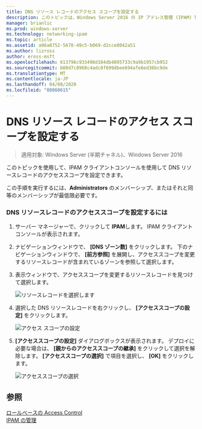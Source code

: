 ```yaml
---
title: DNS リソース レコードのアクセス スコープを設定する
description: このトピックは、Windows Server 2016 の IP アドレス管理 (IPAM) 管理ガイドに含まれています。
manager: brianlic
ms.prod: windows-server
ms.technology: networking-ipam
ms.topic: article
ms.assetid: a96a8752-5678-49c5-b069-d2cce8042a51
ms.author: lizross
author: eross-msft
ms.openlocfilehash: 613796c933498d104db4895733c9a9b1957cb952
ms.sourcegitcommit: b00d7c8968c4adc8f699dbee694afe6ed36bc9de
ms.translationtype: MT
ms.contentlocale: ja-JP
ms.lasthandoff: 04/08/2020
ms.locfileid: "80860615"
---
```

# <a name="set-access-scope-for-dns-resource-records"></a>DNS リソース レコードのアクセス スコープを設定する

>適用対象: Windows Server (半期チャネル)、Windows Server 2016

このトピックを使用して、IPAM クライアントコンソールを使用して DNS リソースレコードのアクセススコープを設定できます。  
  
この手順を実行するには、**Administrators** のメンバーシップ、またはそれと同等のメンバーシップが最低限必要です。  
  
### <a name="to-set-access-scope-for-dns-resource-records"></a>DNS リソースレコードのアクセススコープを設定するには  
  
1.  サーバー マネージャーで、クリックして  **IPAM**します。 IPAM クライアントコンソールが表示されます。  
  
2.  ナビゲーションウィンドウで、 **[DNS ゾーン数]** をクリックします。  下のナビゲーションウィンドウで、 **[前方参照]** を展開し、アクセススコープを変更するリソースレコードが含まれているゾーンを参照して選択します。  
  
3.  表示ウィンドウで、アクセススコープを変更するリソースレコードを見つけて選択します。  
  
    ![リソースレコードを選択します](../../media/Set-Access-Scope-for-DNS-Resource-Records/ipam_RestrictUserToRRControl_02.jpg)  
  
4.  選択した DNS リソースレコードを右クリックし、 **[アクセススコープの設定]** をクリックします。  
  
    ![アクセス スコープの設定](../../media/Set-Access-Scope-for-DNS-Resource-Records/ipam_RestrictUserToRRControl_03.jpg)  
  
5.  **[アクセススコープの設定]** ダイアログボックスが表示されます。 デプロイに必要な場合は、 **[親からのアクセススコープの継承]** をクリックして選択を解除します。 **[アクセススコープの選択]** で項目を選択し、 **[OK]** をクリックします。  
  
    ![アクセススコープの選択](../../media/Set-Access-Scope-for-DNS-Resource-Records/ipam_RestrictUserToRRControl_04.jpg)  
  
## <a name="see-also"></a>参照  
[ロールベースの Access Control](Role-based-Access-Control.md)  
[IPAM の管理](Manage-IPAM.md)  
  


